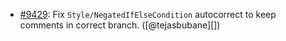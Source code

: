 * [#9429](https://github.com/rubocop-hq/rubocop/issues/9429): Fix `Style/NegatedIfElseCondition` autocorrect to keep comments in correct branch. ([@tejasbubane][])

